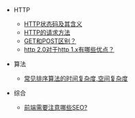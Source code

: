 * HTTP
  * [HTTP状态码及其含义](basic.md)
  * [HTTP的请求方法](http-request.md)
  * [<span></span>GET和POST区别？](http-get-post.md)
  * [http 2.0对于http 1.x有哪些优点？](http-1.md)
  
* 算法
  * [<span></span>常见排序算法的时间复杂度,空间复杂度](algorithm-1.md)

* 综合
  * [<span></span>前端需要注意哪些SEO?](inv-1.md)  